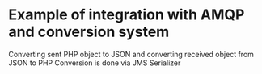 # Example of integration with AMQP and conversion system

Converting sent PHP object to JSON and converting received object from JSON to PHP
Conversion is done via JMS Serializer

